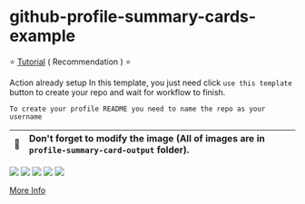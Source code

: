 # github-profile-summary-cards-example

:star: [Tutorial](https://github.com/vn7n24fzkq/github-profile-summary-cards/wiki/Toturial) ( Recommendation ) :star:

Action already setup In this template, you just need click `use this template` button to create your repo and wait for workflow to finish.

```To create your profile README you need to name the repo as your username```

| :bell: | Don't forget to modify the image (All of images are in `profile-summary-card-output` folder). |
| :-------: | :-------------------------------------------------------------------------------------------------------- |

[![](https://raw.githubusercontent.com/shuto1441/github-profile-summary-cards-example/master/profile-summary-card-output/vue/0-profile-details.svg)](https://github.com/shuto1441/github-profile-summary-cards)
[![](https://raw.githubusercontent.com/shuto1441/github-profile-summary-cards-example/master/profile-summary-card-output/vue/1-repos-per-language.svg)](https://github.com/shuto1441/github-profile-summary-cards) [![](https://raw.githubusercontent.com/shuto1441/github-profile-summary-cards-example/master/profile-summary-card-output/vue/2-most-commit-language.svg)](https://github.com/shuto1441/github-profile-summary-cards)
[![](https://raw.githubusercontent.com/shuto1441/github-profile-summary-cards-example/master/profile-summary-card-output/vue/3-stats.svg)](https://github.com/shuto1441/github-profile-summary-cards) [![](https://raw.githubusercontent.com/shuto1441/github-profile-summary-cards-example/master/profile-summary-card-output/vue/4-productive-time.svg)](https://github.com/shuto1441/github-profile-summary-cards)

[More Info](https://github.com/shuto1441/github-profile-summary-cards)
